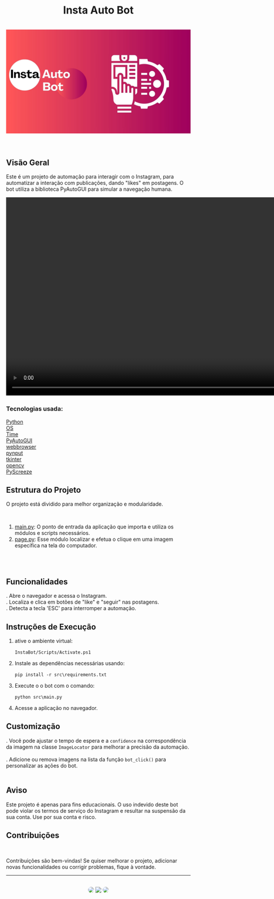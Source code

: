 <h1 align="center">Insta Auto Bot</h1>
</br>

<div align="center">
<img src="https://github.com/SidneyTeodoroJr/Insta-Auto-Bot/blob/main/src/assets/banner.jpg" alt="Banner">
</div>
</br>
</br>


## Visão Geral
<p>
 Este é um projeto de automação para interagir com o Instagram, para automatizar a interação com publicações, dando "likes" em postagens. O bot utiliza a biblioteca PyAutoGUI para simular a navegação humana.
<p/>

<video id="VisaChipCardVideo" width="1080" controls>
 <source src="https://www.w3schools.com/html/mov_bbb.mp4" type="video/mp4">
</video>

### Tecnologias usada:
[Python](https://docs.python.org/3/)<br/>
﻿[OS](https://docs.python.org/3/library/os.html)<br/>
[Time](https://docs.python.org/3/library/time.html)<br/>
[PyAutoGUI](https://pyautogui.readthedocs.io/en/latest/)<br/>
[webbrowser](https://docs.python.org/3/library/webbrowser.html)<br/>
[pynput](https://pypi.org/project/pynput/)<br/>
[tkinter](https://docs.python.org/pt-br/3/library/tkinter.html)<br/>
[opencv](https://opencv24-python-tutorials.readthedocs.io/en/latest/py_tutorials/py_tutorials.html)<br/>
[PyScreeze](https://pypi.org/project/PyScreeze/)<br/>

## Estrutura do Projeto
<p>
O projeto está dividido para melhor organização e modularidade.
<p/>
<br/>

1. [main.py](https://github.com/SidneyTeodoroJr/Insta-Auto-Bot/blob/main/src/main.py): O ponto de entrada da aplicação que importa e utiliza os módulos e scripts necessários.
2. [page.py](https://github.com/SidneyTeodoroJr/Insta-Auto-Bot/blob/main/src/modules/image_search.py):  Esse módulo localizar e efetua o clique em uma imagem específica na tela do computador.

<br/><br/>

## Funcionalidades   

. Abre o navegador e acessa o Instagram.<br/>
. Localiza e clica em botões de "like" e "seguir" nas postagens.<br/>
. Detecta a tecla 'ESC' para interromper a automação.<br/>

## Instruções de Execução
1. ative o ambiente virtual:
   ```shell
   InstaBot/Scripts/Activate.ps1 
2. Instale as dependências necessárias usando:
    ```shell
    pip install -r src\requirements.txt
3. Execute o o bot com o comando:
   ```shell
   python src\main.py
4. Acesse a aplicação no navegador.

## Customização

. Você pode ajustar o tempo de espera e a `confidence` na correspondência da imagem na classe `ImageLocator` para melhorar a precisão da automação. <br/><br/>
. Adicione ou remova imagens na lista da função `bot_click()` para personalizar as ações do bot. <br/><br/>

## Aviso

<p>
  Este projeto é apenas para fins educacionais. O uso indevido deste bot pode violar os termos de serviço do Instagram e resultar na suspensão da sua conta. Use por sua conta e risco.
<p/>

 ## Contribuições
</br>

<p>
Contribuições são bem-vindas! Se quiser melhorar o projeto, adicionar novas funcionalidades ou corrigir problemas, fique à vontade.
</p>
<hr>
</br>

<div align="center">
<a href="https://sidney-personal-portifolio.netlify.app/"><img src="https://img.shields.io/badge/-Portifolio-%230077B5?style=for-the-badge&logo=portifolio&logoColor=white" style="border-radius: 30px" target="_blank" /></a>
<a href="https://www.instagram.com/sidneyteodoroaraujo" target="_blank"><img src="https://img.shields.io/badge/-Instagram-%23E4405F?style=for-the-badge&logo=instagram&logoColor=white" /></a>
<a href="https://www.linkedin.com/in/sidney-teodoro-4a4a8119b?lipi=urn%3Ali%3Apage%3Ad_flagship3_profile_view_base_contact_details%3B%2FevuTOiSSJS2hWGCZgtZiQ%3D%3D" target="_blank"><img src="https://img.shields.io/badge/-LinkedIn-%230077B5?style=for-the-badge&logo=linkedin&logoColor=white" style="border-radius: 30px" target="_blank" /></a>
</div>

 
